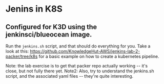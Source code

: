 # Jenins in K8S
## Configured for K3D using the jenkinsci/blueocean image.

Run the `jenkins.sh` script, and that should do everything for you. 
Take a look at this: https://github.com/KnowledgeHut-AWS/jenkins-lab-2-packer/tree/k8s for a basic example on how to create a kubernetes pipeline. 


Note: the lab exercise is to get that packer repo actually working -- it's close, but not fully there yet.
Note2: Also, try to understand the jenkins.sh script, and the associated yaml files -- they're quite interesting.
